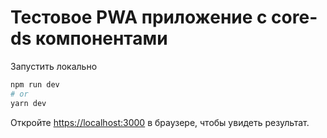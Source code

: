 # Тестовое PWA приложение с core-ds компонентами

Запустить локально

```bash
npm run dev
# or
yarn dev
```

Откройте [https://localhost:3000](https://localhost:3000) в браузере, чтобы увидеть результат.